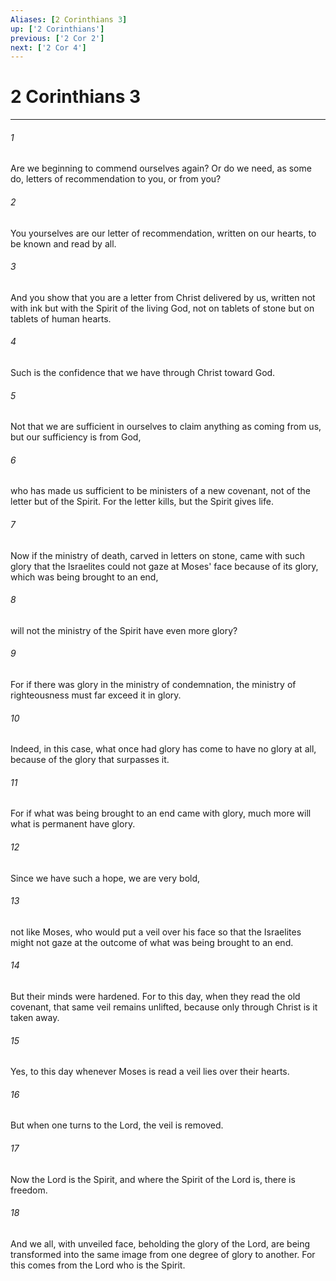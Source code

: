 ```yaml
---
Aliases: [2 Corinthians 3]
up: ['2 Corinthians']
previous: ['2 Cor 2']
next: ['2 Cor 4']
---
```

# 2 Corinthians 3
***



###### 1 
Are we beginning to commend ourselves again? Or do we need, as some do, letters of recommendation to you, or from you? 

###### 2 
You yourselves are our letter of recommendation, written on our hearts, to be known and read by all. 

###### 3 
And you show that you are a letter from Christ delivered by us, written not with ink but with the Spirit of the living God, not on tablets of stone but on tablets of human hearts. 

###### 4 
Such is the confidence that we have through Christ toward God. 

###### 5 
Not that we are sufficient in ourselves to claim anything as coming from us, but our sufficiency is from God, 

###### 6 
who has made us sufficient to be ministers of a new covenant, not of the letter but of the Spirit. For the letter kills, but the Spirit gives life. 

###### 7 
Now if the ministry of death, carved in letters on stone, came with such glory that the Israelites could not gaze at Moses' face because of its glory, which was being brought to an end, 

###### 8 
will not the ministry of the Spirit have even more glory? 

###### 9 
For if there was glory in the ministry of condemnation, the ministry of righteousness must far exceed it in glory. 

###### 10 
Indeed, in this case, what once had glory has come to have no glory at all, because of the glory that surpasses it. 

###### 11 
For if what was being brought to an end came with glory, much more will what is permanent have glory. 

###### 12 
Since we have such a hope, we are very bold, 

###### 13 
not like Moses, who would put a veil over his face so that the Israelites might not gaze at the outcome of what was being brought to an end. 

###### 14 
But their minds were hardened. For to this day, when they read the old covenant, that same veil remains unlifted, because only through Christ is it taken away. 

###### 15 
Yes, to this day whenever Moses is read a veil lies over their hearts. 

###### 16 
But when one turns to the Lord, the veil is removed. 

###### 17 
Now the Lord is the Spirit, and where the Spirit of the Lord is, there is freedom. 

###### 18 
And we all, with unveiled face, beholding the glory of the Lord, are being transformed into the same image from one degree of glory to another. For this comes from the Lord who is the Spirit.
